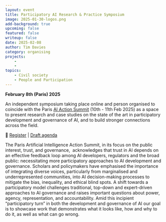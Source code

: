 ```yaml
---
layout: event
title: Participatory AI Research & Practice Symposium
image: 2025-01-30-logos.png
add-background: true
upcoming: false
featured: false
writeup: false
date: 2025-02-08
author: Tim Davies
category: organising
projects:
    - 
    - 
topics:
    - Civil society
    - People and Participation
---
```


**February 8th (Paris) 2025**

An independent symposium taking place online and person organised to coincide with the Paris [AI Action Summit](https://www.elysee.fr/en/sommet-pour-l-action-sur-l-ia) (10th - 11th Feb 2025) as a space to present research and case studies on the state of the art in participatory development and governance of AI, and to build stronger connections across the field.

🔗 [Register](https://www.eventbrite.com/e/participatory-ai-research-practice-symposium-tickets-1117632010429?aff=oddtdtcreator) | [Draft agenda](https://www.notion.so/connectedbydata/Draft-Agenda-8th-Feb-17a260e24e1a8092b9e4ebe332807534)

<!--more-->

The Paris Artificial Intelligence Action Summit, in its focus on the public interest, trust, and governance,  acknowledges that trust in AI depends on an effective feedback loop among AI developers, regulators and the broad public: necessitating more participatory approaches to AI development and governance. Scholars and policymakers have emphasised the importance of integrating diverse voices, particularly from marginalised and underrepresented communities, into AI decision-making processes to mitigate the bias, inequality, and ethical blind spots. A shift towards a participatory model challenges traditional, top-down and expert-driven approaches to AI governance and raises important questions about power, agency, representation, and accountability. Amid this incipient “participatory turn” in both the development and governance of AI our goal is to showcase work that demonstrates what it looks like, how and why to do it, as well as what can go wrong.
